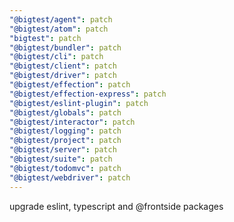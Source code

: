 ```yaml
---
"@bigtest/agent": patch
"@bigtest/atom": patch
"bigtest": patch
"@bigtest/bundler": patch
"@bigtest/cli": patch
"@bigtest/client": patch
"@bigtest/driver": patch
"@bigtest/effection": patch
"@bigtest/effection-express": patch
"@bigtest/eslint-plugin": patch
"@bigtest/globals": patch
"@bigtest/interactor": patch
"@bigtest/logging": patch
"@bigtest/project": patch
"@bigtest/server": patch
"@bigtest/suite": patch
"@bigtest/todomvc": patch
"@bigtest/webdriver": patch
---
```


upgrade eslint, typescript and @frontside packages

